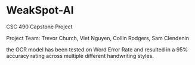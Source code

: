 # WeakSpot-AI
CSC 490 Capstone Project 

Project Team: Trevor Church, Viet Nguyen, Collin Rodgers, Sam Clendenin

the OCR model has been tested on Word Error Rate and resulted in a 95% accuracy rating across multiple different handwriting styles.
